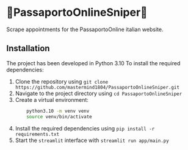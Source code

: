 # 🎯PassaportoOnlineSniper🎯
Scrape appointments for the PassaportoOnline italian website.

## Installation
The project has been developed in Python 3.10
To install the required dependencies:
1. Clone the repository using `git clone https://github.com/mastermind1804/PassaportoOnlineSniper.git`
2. Navigate to the project directory using `cd PassaportoOnlineSniper`
3. Create a virtual environment:
   ```bash
       python3.10 -m venv venv
       source venv/bin/activate
   ```
4. Install the required dependencies using `pip install -r requirements.txt`
5. Start the `streamlit` interface with `streamlit run app/main.py`
